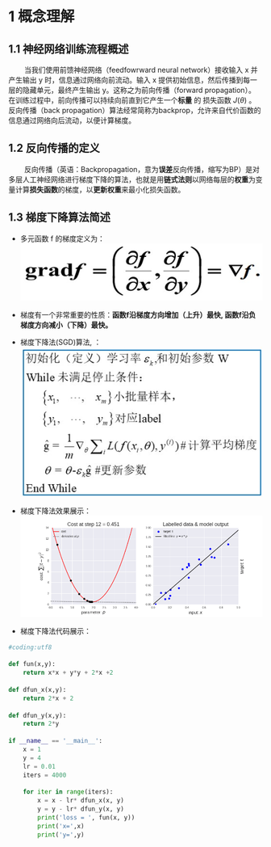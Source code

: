 # 1 概念理解

## 1.1 神经网络训练流程概述

&nbsp;&nbsp;&nbsp;&nbsp;&nbsp;&nbsp;&nbsp;&nbsp;当我们使用前馈神经网络（feedfowrward neural network）接收输入 x 并产生输出 y 时，信息通过网络向前流动。输入 x 提供初始信息，然后传播到每一层的隐藏单元，最终产生输出 y。这称之为前向传播（forward propagation）。
在训练过程中，前向传播可以持续向前直到它产生一个**标量** 的 损失函数 $J(\theta)$ 。
反向传播（back propagation）算法经常简称为backprop，允许来自代价函数的信息通过网络向后流动，以便计算梯度。<br>

## 1.2 反向传播的定义
&nbsp;&nbsp;&nbsp;&nbsp;&nbsp;&nbsp;&nbsp;&nbsp;反向传播（英语：Backpropagation，意为**误差**反向传播，缩写为BP）是对多层人工神经网络进行梯度下降的算法，也就是用**链式法则**以网络每层的**权重**为变量计算**损失函数**的梯度，以**更新权重**来最小化损失函数。<br>

## 1.3 梯度下降算法简述
- 多元函数 f 的梯度定义为：<br>
![梯度公式](images/back-propagation-formula1.jpg)

- 梯度有一个非常重要的性质：**函数f沿梯度方向增加（上升）最快, 函数f沿负梯度方向减小（下降）最快。**

- 梯度下降法(SGD)算法, ：<br>
![梯度下降法](images/back-propagation-figure1.jpg)

- 梯度下降法效果展示：<br>
![梯度下降法](images/back-propagation-gif1.gif)

- 梯度下降法代码展示：<br>
```python
#coding:utf8
    
def fun(x,y):
    return x*x + y*y + 2*x +2

def dfun_x(x,y): 
    return 2*x + 2 

def dfun_y(x,y):
    return 2*y

if __name__ == '__main__':    
    x = 1
    y = 4
    lr = 0.01
    iters = 4000

    for iter in range(iters):
        x = x - lr* dfun_x(x, y)
        y = y - lr* dfun_y(x, y)
        print('loss = ', fun(x, y))
        print('x=',x)
        print('y=',y)
```
